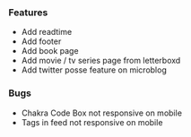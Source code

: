 ### Features

- Add readtime
- Add footer
- Add book page
- Add movie / tv series page from letterboxd
- Add twitter posse feature on microblog

### Bugs

- Chakra Code Box not responsive on mobile
- Tags in feed not responsive on mobile

###
